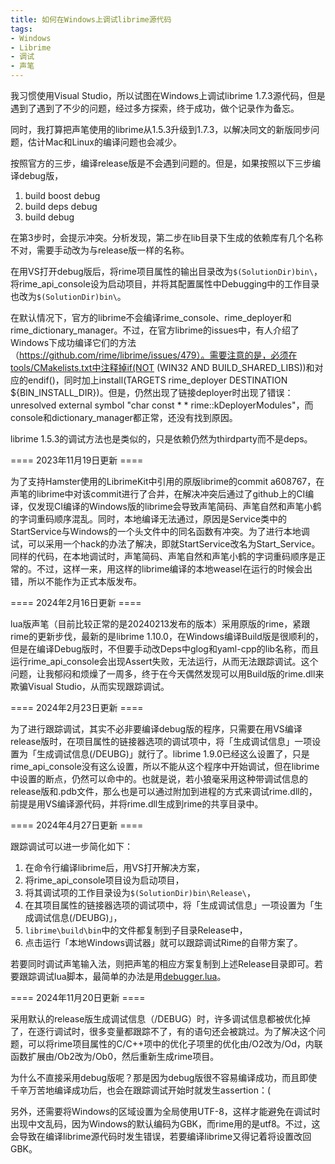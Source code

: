 ```yaml
---
title: 如何在Windows上调试librime源代码
tags:
- Windows
- Librime
- 调试
- 声笔
---
```


我习惯使用Visual Studio，所以试图在Windows上调试librime 1.7.3源代码，但是遇到了遇到了不少的问题，经过多方探索，终于成功，做个记录作为备忘。

同时，我打算把声笔使用的librime从1.5.3升级到1.7.3，以解决同文的新版同步问题，估计Mac和Linux的编译问题也会减少。

按照官方的三步，编译release版是不会遇到问题的。但是，如果按照以下三步编译debug版，

1. build boost debug
2. build deps debug
3. build debug

在第3步时，会提示冲突。分析发现，第二步在lib目录下生成的依赖库有几个名称不对，需要手动改为与release版一样的名称。

在用VS打开debug版后，将rime项目属性的输出目录改为`$(SolutionDir)bin\`，将rime_api_console设为启动项目，并将其配置属性中Debugging中的工作目录也改为`$(SolutionDir)bin\`。

在默认情况下，官方的librime不会编译rime_console、rime_deployer和rime_dictionary_manager。不过，在官方librime的issues中，有人介绍了Windows下成功编译它们的方法（https://github.com/rime/librime/issues/479）。需要注意的是，必须在tools/CMakelists.txt中注释掉if(NOT (WIN32 AND BUILD_SHARED_LIBS))和对应的endif()，同时加上install(TARGETS rime_deployer DESTINATION ${BIN_INSTALL_DIR})。但是，仍然出现了链接deployer时出现了错误：unresolved external symbol "char const * * rime::kDeployerModules"，而console和dictionary_manager都正常，还没有找到原因。

librime 1.5.3的调试方法也是类似的，只是依赖仍然为thirdparty而不是deps。

==== 2023年11月19日更新 ====

为了支持Hamster使用的LibrimeKit中引用的原版librime的commit a608767，在声笔的librime中对该commit进行了合并，在解决冲突后通过了github上的CI编译，仅发现CI编译的Windows版的librime会导致声笔简码、声笔自然和声笔小鹤的字词重码顺序混乱。同时，本地编译无法通过，原因是Service类中的StartService与Windows的一个头文件中的同名函数有冲突。为了进行本地调试，可以采用一个hack的办法了解决，即就StartService改名为Start_Service。同样的代码，在本地调试时，声笔简码、声笔自然和声笔小鹤的字词重码顺序是正常的。不过，这样一来，用这样的librime编译的本地weasel在运行的时候会出错，所以不能作为正式本版发布。

==== 2024年2月16日更新 ====

lua版声笔（目前比较正常的是20240213发布的版本）采用原版的rime，紧跟rime的更新步伐，最新的是librime 1.10.0，在Windows编译Build版是很顺利的，但是在编译Debug版时，不但要手动改Deps中glog和yaml-cpp的lib名称，而且运行rime_api_console会出现Assert失败，无法运行，从而无法跟踪调试。这个问题，让我郁闷和烦燥了一周多，终于在今天偶然发现可以用Build版的rime.dll来欺骗Visual Studio，从而实现跟踪调试。

==== 2024年2月23日更新 ====

为了进行跟踪调试，其实不必非要编译debug版的程序，只需要在用VS编译release版时，在项目属性的链接器选项的调试项中，将「生成调试信息」一项设置为「生成调试信息(/DEUBG)」就行了。librime 1.9.0已经这么设置了，只是rime_api_console没有这么设置，所以不能从这个程序中开始调试，但在librime中设置的断点，仍然可以命中的。也就是说，若小狼毫采用这种带调试信息的release版和.pdb文件，那么也是可以通过附加到进程的方式来调试rime.dll的，前提是用VS编译源代码，并将rime.dll生成到rime的共享目录中。

==== 2024年4月27日更新 ====

跟踪调试可以进一步简化如下：

1. 在命令行编译librime后，用VS打开解决方案，
2. 将rime_api_console项目设为启动项目，
3. 将其调试项的工作目录设为`$(SolutionDir)bin\Release\`，
4. 在其项目属性的链接器选项的调试项中，将「生成调试信息」一项设置为「生成调试信息(/DEUBG)」，
5. `librime\build\bin`中的文件都复制到子目录Release中，
6. 点击运行「本地Windows调试器」就可以跟踪调试Rime的自带方案了。

若要同时调试声笔输入法，则把声笔的相应方案复制到上述Release目录即可。若要跟踪调试lua脚本，最简单的办法是用[debugger.lua](https://github.com/slembcke/debugger.lua)。

==== 2024年11月20日更新 ====

采用默认的release版生成调试信息（/DEBUG）时，许多调试信息都被优化掉了，在逐行调试时，很多变量都跟踪不了，有的语句还会被跳过。为了解决这个问题，可以将rime项目属性的C/C++项中的优化子项里的优化由/O2改为/Od，内联函数扩展由/Ob2改为/Ob0，然后重新生成rime项目。

为什么不直接采用debug版呢？那是因为debug版很不容易编译成功，而且即使千辛万苦地编译成功后，也会在跟踪调试开始时就发生assertion：(

另外，还需要将Windows的区域设置为全局使用UTF-8，这样才能避免在调试时出现中文乱码，因为Windows的默认编码为GBK，而rime用的是utf8。不过，这会导致在编译librime源代码时发生错误，若要编译librime又得记着将设置改回GBK。

